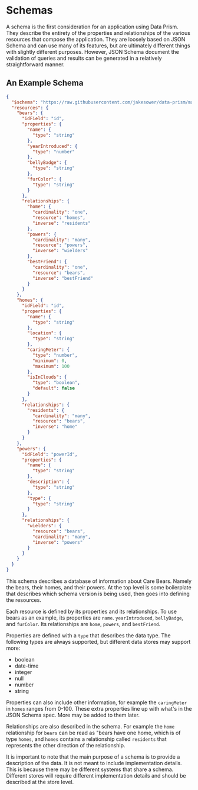 # Schemas

A schema is the first consideration for an application using Data Prism. They describe the entirety of the properties and relationships of the various resources that compose the application. They are loosely based on JSON Schema and can use many of its features, but are ultimately different things with slightly different purposes. However, JSON Schema document the validation of queries and results can be generated in a relatively straightforward manner.

## An Example Schema

```json
{
  "$schema": "https://raw.githubusercontent.com/jakesower/data-prism/main/schemas/data-prism-schema.1.0.schema.json",
  "resources": {
    "bears": {
      "idField": "id",
      "properties": {
        "name": {
          "type": "string"
        },
        "yearIntroduced": {
          "type": "number"
        },
        "bellyBadge": {
          "type": "string"
        },
        "furColor": {
          "type": "string"
        }
      },
      "relationships": {
        "home": {
          "cardinality": "one",
          "resource": "homes",
          "inverse": "residents"
        },
        "powers": {
          "cardinality": "many",
          "resource": "powers",
          "inverse": "wielders"
        },
        "bestFriend": {
          "cardinality": "one",
          "resource": "bears",
          "inverse": "bestFriend"
        }
      }
    },
    "homes": {
      "idField": "id",
      "properties": {
        "name": {
          "type": "string"
        },
        "location": {
          "type": "string"
        },
        "caringMeter": {
          "type": "number",
          "minimum": 0,
          "maximum": 100
        },
        "isInClouds": {
          "type": "boolean",
          "default": false
        }
      },
      "relationships": {
        "residents": {
          "cardinality": "many",
          "resource": "bears",
          "inverse": "home"
        }
      }
    },
    "powers": {
      "idField": "powerId",
      "properties": {
        "name": {
          "type": "string"
        },
        "description": {
          "type": "string"
        },
        "type": {
          "type": "string"
        }
      },
      "relationships": {
        "wielders": {
          "resource": "bears",
          "cardinality": "many",
          "inverse": "powers"
        }
      }
    }
  }
}
```

This schema describes a database of information about Care Bears. Namely the bears, their homes, and their powers. At the top level is some boilerplate that describes which schema version is being used, then goes into defining the resources.

Each resource is defined by its properties and its relationships. To use bears as an example, its properties are `name`. `yearIntroduced`, `bellyBadge`, and `furColor`. Its relationships are `home`, `powers`, and `bestFriend`.

Properties are defined with a `type` that describes the data type. The following types are always supported, but different data stores may support more:

- boolean
- date-time
- integer
- null
- number
- string

Properties can also include other information, for example the `caringMeter` in `homes` ranges from 0-100. These extra properties line up with what's in the JSON Schema spec. More may be added to them later.

Relationships are also described in the schema. For example the `home` relationship for `bears` can be read as "bears have one home, which is of type `homes`, and `homes` contains a relationship called `residents` that represents the other direction of the relationship.

It is important to note that the main purpose of a schema is to provide a description of the data. It is not meant to include implementation details. This is because there may be different systems that share a schema. Different stores will require different implementation details and should be described at the store level.
